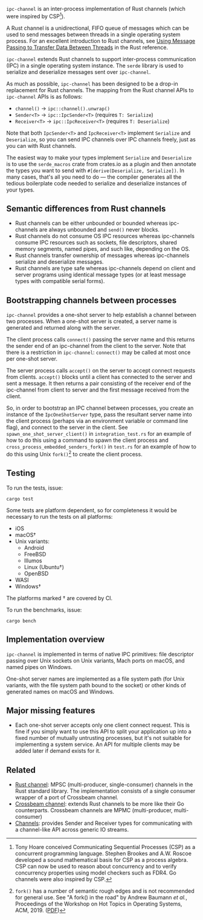 `ipc-channel` is an inter-process implementation of Rust channels (which were inspired by CSP[^CSP]).

A Rust channel is a unidirectional, FIFO queue of messages which can be used to send messages between threads in a single operating system process.
For an excellent introduction to Rust channels, see [Using Message Passing to Transfer Data Between Threads](https://doc.rust-lang.org/stable/book/ch16-02-message-passing.html) in the Rust reference. 

`ipc-channel` extends Rust channels to support inter-process communication (IPC) in a single operating system instance. The `serde` library is used to serialize and deserialize messages sent over `ipc-channel`.

As much as possible, `ipc-channel` has been designed to be a drop-in replacement for Rust channels. The mapping from the Rust channel APIs to `ipc-channel` APIs is as follows:

* `channel()` → `ipc::channel().unwrap()`
* `Sender<T>` → `ipc::IpcSender<T>` (requires `T: Serialize`)
* `Receiver<T>` → `ipc::IpcReceiver<T>` (requires `T: Deserialize`)

Note that both `IpcSender<T>` and `IpcReceiver<T>` implement `Serialize` and `Deserialize`, so you can send IPC channels over IPC channels freely, just as you can with Rust channels.

The easiest way to make your types implement `Serialize` and `Deserialize` is to use the `serde_macros` crate from crates.io as a plugin and then annotate the types you want to send with `#[derive(Deserialize, Serialize])`. In many cases, that's all you need to do — the compiler generates all the tedious boilerplate code needed to serialize and deserialize instances of your types.

## Semantic differences from Rust channels

* Rust channels can be either unbounded or bounded whereas ipc-channels are always unbounded and `send()` never blocks.
* Rust channels do not consume OS IPC resources whereas ipc-channels consume IPC resources such as sockets, file descriptors, shared memory segments, named pipes, and such like, depending on the OS.
* Rust channels transfer ownership of messages whereas ipc-channels serialize and deserialize messages.
* Rust channels are type safe whereas ipc-channels depend on client and server programs using identical message types (or at least message types with compatible serial forms).

## Bootstrapping channels between processes

`ipc-channel` provides a one-shot server to help establish a channel between two processes. When a one-shot server is created, a server name is generated and returned along with the server.

The client process calls `connect()` passing the server name and this returns the sender end of an ipc-channel from
the client to the server. Note that there is a restriction in `ipc-channel`: `connect()` may be called at most once per one-shot server.

The server process calls `accept()` on the server to accept connect requests from clients. `accept()` blocks until a client has connected to the server and sent a message. It then returns a pair consisting of the receiver end of the ipc-channel from client to server and the first message received from the client.

So, in order to bootstrap an IPC channel between processes, you create an instance of the `IpcOneShotServer` type, pass the resultant server name into the client process (perhaps via an environment variable or command line flag), and connect to the server in the client. See `spawn_one_shot_server_client()` in `integration_test.rs` for an example of how to do this using a command to spawn the client process and `cross_process_embedded_senders_fork()` in `test.rs` for an example of how to do this using Unix `fork()`[^fork] to create the client process.

## Testing

To run the tests, issue:

```console
cargo test
```

Some tests are platform dependent, so for completeness it would be necessary to run the tests on all platforms:

* iOS
* macOS†
* Unix variants:
  * Android
  * FreeBSD
  * Illumos
  * Linux (Ubuntu†)
  * OpenBSD
* WASI
* Windows†

The platforms marked † are covered by CI.

To run the benchmarks, issue:

```console
cargo bench
```

## Implementation overview

`ipc-channel` is implemented in terms of native IPC primitives: file descriptor passing over Unix sockets on Unix variants, Mach ports on macOS, and named pipes on Windows.

One-shot server names are implemented as a file system path (for Unix variants, with the file system path bound to the socket) or other kinds of generated names on macOS and Windows.

## Major missing features

* Each one-shot server accepts only one client connect request. This is fine if you simply want to use this API to split your application up into a fixed number of mutually untrusting processes, but it's not suitable for implementing a system service. An API for multiple clients may be added later if demand exists for it.

## Related

* [Rust channel](https://doc.rust-lang.org/std/sync/mpsc/index.html): MPSC (multi-producer, single-consumer) channels in the Rust standard library. The implementation
consists of a single consumer wrapper of a port of Crossbeam channel.
* [Crossbeam channel](https://github.com/crossbeam-rs/crossbeam/tree/master/crossbeam-channel): extends Rust channels to be more like their Go counterparts. Crossbeam channels are MPMC (multi-producer, multi-consumer)
* [Channels](https://docs.rs/channels/latest/channels/): provides Sender and Receiver types for communicating with a channel-like API across generic IO streams.

[^CSP]: Tony Hoare conceived Communicating Sequential Processes (CSP) as a concurrent programming language.
Stephen Brookes and A.W. Roscoe developed a sound mathematical basis for CSP as a process algebra.
CSP can now be used to reason about concurrency and to verify concurrency properties using model checkers such as FDR4.
Go channels were also inspired by CSP.

[^fork]: `fork()` has a number of semantic rough edges and is not recommended for general use. See "A fork() in the road" by Andrew Baumann _et al._, Proceedings of the Workshop on Hot Topics in Operating Systems, ACM, 2019. ([PDF](https://www.microsoft.com/en-us/research/uploads/prod/2019/04/fork-hotos19.pdf))
